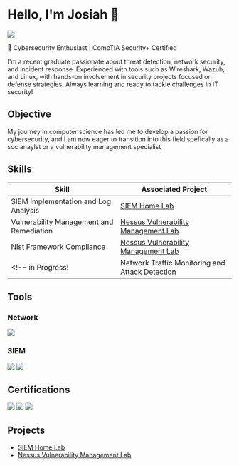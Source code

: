 # Hello, I'm Josiah 👋
<a href="http://www.linkedin.com/in/josiahsam"><img src="https://img.shields.io/badge/-LinkedIn-0072b1?&style=for-the-badge&logo=linkedin&logoColor=white" /></a>

🚀 Cybersecurity Enthusiast | CompTIA Security+ Certified 

I'm a recent graduate passionate about threat detection, network security, and incident response. Experienced with tools such as Wireshark, Wazuh, and Linux, with hands-on involvement in security projects focused on defense strategies. Always learning and ready to tackle challenges in IT security!


## Objective
My journey in computer science has led me to develop a passion for cybersecurity, and I am now eager to transition into this field spefically as a soc anaylst or a vulnerability management specialist

## Skills
| Skill                                         | Associated Project         |
|-----------------------------------------------|----------------------------|
| SIEM Implementation and Log Analysis       | <a href="https://github.com/Josam85/SIEM-Home-Lab">SIEM Home Lab</a>|
| Vulnerability Management and Remediation| <a href="https://github.com/Josam85/Nessus-Vulnerability-Management-Lab">Nessus Vulnerability Management Lab</a>| 
|Nist Framework Compliance| <a href="https://github.com/Josam85/Nessus-Vulnerability-Management-Lab">Nessus Vulnerability Management Lab</a>|
<!-- in Progress! | Network Traffic Monitoring and Attack Detection | <a href="https://google.com">Detection Lab</a>| -->

## Tools

### Network
<div>
    <img src="https://img.shields.io/badge/-Wireshark-1679A7?&style=for-the-badge&logo=Wireshark&logoColor=white" />
</div>

<!-- ### Endpoint
<div>

</div> -->

### SIEM
<div>
    <img src="https://img.shields.io/badge/-Wazuh-EE7624?style=for-the-badge&logo=Wazuh&logoColor=white" />
    <img src="https://img.shields.io/badge/-Splunk-000000?&style=for-the-badge&logo=Splunk&logoColor=white" />
</div>

## Certifications
<div>
<img src="https://img.shields.io/badge/-Security%2B-FF0000?&style=for-the-badge&logo=CompTIA&logoColor=white" />
<img src="https://img.shields.io/badge/-Cisco%20Linux%20Essentials-2F9D27?&style=for-the-badge&logo=Cisco&logoColor=white" />
<img src="https://img.shields.io/badge/-Cisco%20Network%20Essentials-6A1B9A?&style=for-the-badge&logo=Cisco&logoColor=white" />

</div>

## Projects
- <a href="https://github.com/Josam85/SIEM-Home-Lab">SIEM Home Lab</a>
- <a href="https://github.com/Josam85/Nessus-Vulnerability-Management-Lab">Nessus Vulnerability Management Lab</a>

